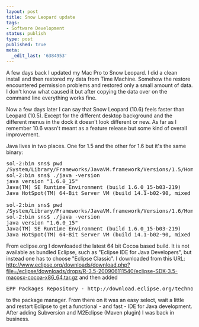```yaml
---
layout: post
title: Snow Leopard update
tags:
- Software Development
status: publish
type: post
published: true
meta:
  _edit_last: '6384953'
---
```

<p>A few days back I updated my Mac Pro to Snow Leopard. I did a clean install and then restored my data from Time Machine. Somehow the restore encountered permission problems and restored only a small amount of data. I don't know what caused it but after copying the data over on the command line everything works fine.</p>

<p>Now a few days later I can say that Snow Leopard (10.6) feels faster than Leopard (10.5). Except for the different desktop background and the different menus in the dock it doesn't look different or new. As far as I remember 10.6 wasn't meant as a feature release but some kind of overall improvement.</p>

<p>Java lives in two places. One for 1.5 and the other for 1.6 but it's the same binary:</p>

<pre class="codeSample">sol-2:bin sns$ pwd
/System/Library/Frameworks/JavaVM.framework/Versions/1.5/Home/bin
sol-2:bin sns$ ./java -version
java version "1.6.0_15"
Java(TM) SE Runtime Environment (build 1.6.0_15-b03-219)
Java HotSpot(TM) 64-Bit Server VM (build 14.1-b02-90, mixed mode)

sol-2:bin sns$ pwd
/System/Library/Frameworks/JavaVM.framework/Versions/1.6/Home/bin
sol-2:bin sns$ ./java -version
java version "1.6.0_15"
Java(TM) SE Runtime Environment (build 1.6.0_15-b03-219)
Java HotSpot(TM) 64-Bit Server VM (build 14.1-b02-90, mixed mode)
</pre>

<p>From eclipse.org I downloaded the latest 64 bit Cocoa based build. It is not available as bundled Eclipse, such as "Eclipse IDE for Java Developers", but instead one has to choose "Eclipse Classic". I downloaded from this URL: <a href="http://www.eclipse.org/downloads/download.php?file=/eclipse/downloads/drops/R-3.5-200906111540/eclipse-SDK-3.5-macosx-cocoa-x86_64.tar.gz">http://www.eclipse.org/downloads/download.php?file=/eclipse/downloads/drops/R-3.5-200906111540/eclipse-SDK-3.5-macosx-cocoa-x86_64.tar.gz</a> and then added</p>

<pre class="codeSample">EPP Packages Repository - http://download.eclipse.org/technology/epp/packages/galileo</pre>

<p>to the package manager. From there on it was an easy select, wait a little and restart Eclipse to get a functional - and fast - IDE for Java development. After adding Subversion and M2Eclipse (Maven plugin) I was back in business.</p>
